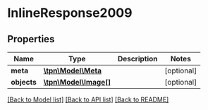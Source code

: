 # InlineResponse2009

## Properties
Name | Type | Description | Notes
------------ | ------------- | ------------- | -------------
**meta** | [**\tpn\Model\Meta**](Meta.md) |  | [optional] 
**objects** | [**\tpn\Model\Image[]**](Image.md) |  | [optional] 

[[Back to Model list]](../README.md#documentation-for-models) [[Back to API list]](../README.md#documentation-for-api-endpoints) [[Back to README]](../README.md)


